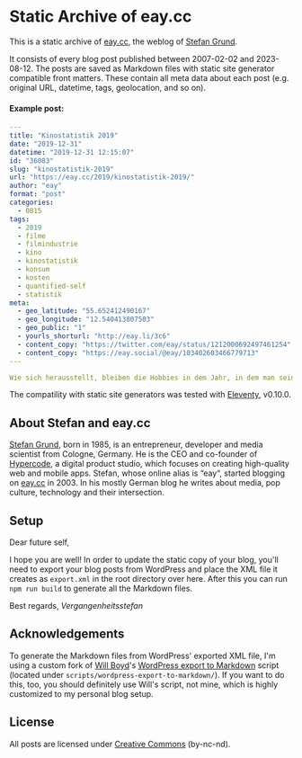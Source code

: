 # Static Archive of eay.cc

This is a static archive of [eay.cc](https://eay.cc/), the weblog of [Stefan Grund](https://stefangrund.eu/).

It consists of every blog post published between 2007-02-02 and 2023-08-12. The posts are saved as Markdown files with static site generator compatible front matters. These contain all meta data about each post (e.g. original URL, datetime, tags, geolocation, and so on).

#### Example post:

```yaml
---
title: "Kinostatistik 2019"
date: "2019-12-31"
datetime: "2019-12-31 12:15:07"
id: "36083"
slug: "kinostatistik-2019"
url: "https://eay.cc/2019/kinostatistik-2019/"
author: "eay"
format: "post"
categories:
  - 0815
tags:
  - 2019
  - filme
  - filmindustrie
  - kino
  - kinostatistik
  - konsum
  - kosten
  - quantified-self
  - statistik
meta:
  - geo_latitude: "55.652412490167"
  - geo_longitude: "12.540413807503"
  - geo_public: "1"
  - yourls_shorturl: "http://eay.li/3c6"
  - content_copy: "https://twitter.com/eay/status/1212000692497461254"
  - content_copy: "https://eay.social/@eay/103402603466779713"
---

Wie sich herausstellt, bleiben die Hobbies in dem Jahr, in dem man seinen Job kündigt und fast jede wache Minute in die Gründung der [eigenen Firma](https://hypercode.de/) steckt, schon mal auf der Strecke. Kein Wunder also...
```

The compatility with static site generators was tested with [Eleventy](https://github.com/11ty/eleventy), v0.10.0.

## About Stefan and eay.cc

[Stefan Grund](https://stefangrund.eu/), born in 1985, is an entrepreneur, developer and media scientist from Cologne, Germany. He is the CEO and co-founder of [Hypercode](https://hypercode.de/), a digital product studio, which focuses on creating high-quality web and mobile apps. Stefan, whose online alias is “eay“, started blogging on [eay.cc](https://eay.cc/) in 2003. In his mostly German blog he writes about media, pop culture, technology and their intersection.

## Setup

Dear future self,

I hope you are well! In order to update the static copy of your blog, you'll need to export your blog posts from WordPress and place the XML file it creates as `export.xml` in the root directory over here. After this you can run `npm run build` to generate all the Markdown files.

Best regards,
*Vergangenheitsstefan*

## Acknowledgements

To generate the Markdown files from WordPress' exported XML file, I'm using a custom fork of [Will Boyd](https://codersblock.com/)'s [WordPress export to Markdown](https://github.com/lonekorean/wordpress-export-to-markdown) script (located under `scripts/wordpress-export-to-markdown/`). If you want to do this, too, you should definitely use Will's script, not mine, which is highly customized to my personal blog setup.

## License

All posts are licensed under [Creative Commons](https://creativecommons.org/licenses/by-nc-nd/3.0/) (by-nc-nd).
